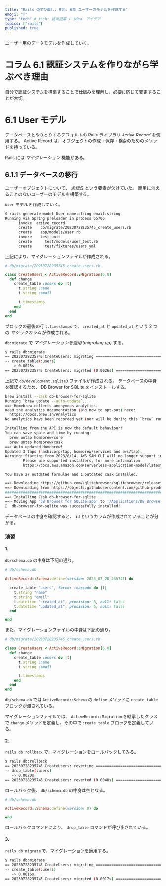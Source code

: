 ```yaml
---
title: "Rails の学び直し: 9th: 6章 ユーザーのモデルを作成する"
emoji: "🧐"
type: "tech" # tech: 技術記事 / idea: アイデア
topics: ["rails"]
published: true
---
```


ユーザー用のデータモデルを作成していく。

# コラム 6.1 認証システムを作りながら学ぶべき理由

自分で認証システムを構築することで仕組みを理解し、必要に応じて変更することが大切。

# 6.1 User モデル

データベースとやりとりするデフォルトの Rails ライブラリ *Active Record* を使用する。
Active Record は、オブジェクトの作成・保存・検索のためのメソッドを持っている。

Rails には *マイグレーション* 機能がある。

## 6.1.1 データベースの移行

ユーザーオブジェクトについて、 *永続性* という要素が欠けていた。
簡単に消えることのないユーザーのモデルを構築する。

`User` モデルを作成していく。

```bash
$ rails generate model User name:string email:string
Running via Spring preloader in process 65706
      invoke  active_record
      create    db/migrate/20230728235745_create_users.rb
      create    app/models/user.rb
      invoke    test_unit
      create      test/models/user_test.rb
      create      test/fixtures/users.yml
```

上記により、マイグレ－ションファイルが作成される。

```ruby
# db/migrate/20230728235745_create_users.rb

class CreateUsers < ActiveRecord::Migration[6.0]
  def change
    create_table :users do |t|
      t.string :name
      t.string :email

      t.timestamps
    end
  end
end
```

ブロックの最後の行 `t.timestamps` で、 `created_at` と `updated_at` という 2 つの *マジックカラム* が作成される。

`db:migrate` で *マイグレーションを適用 (migrating up)* する。

```bash
$ rails db:migrate
== 20230728235745 CreateUsers: migrating ======================================
-- create_table(:users)
   -> 0.0025s
== 20230728235745 CreateUsers: migrated (0.0026s) =============================

```

上記で `db/development.sqlite3` ファイルが作成される。
データベースの中身を確認するため、 DB Brower for SQLite をインストールする。

```bash
brew install --cask db-browser-for-sqlite
Running `brew update --auto-update`...
==> Homebrew collects anonymous analytics.
Read the analytics documentation (and how to opt-out) here:
  https://docs.brew.sh/Analytics
No analytics have been recorded yet (nor will be during this `brew` run).

Installing from the API is now the default behaviour!
You can save space and time by running:
  brew untap homebrew/core
  brew untap homebrew/cask
==> Auto-updated Homebrew!
Updated 3 taps (hashicorp/tap, homebrew/services and aws/tap).
Warning: Starting from 2023/8/14, AWS SAM CLI will no longer support installing through aws/tap/aws-sam-cli.
        Please use supported installers, for more information
        https://docs.aws.amazon.com/serverless-application-model/latest/developerguide/install-sam-cli.html

You have 27 outdated formulae and 1 outdated cask installed.

==> Downloading https://github.com/sqlitebrowser/sqlitebrowser/releases/download/v3.12.2/DB.Browser.for.SQLite-3.12.2.dmg
==> Downloading from https://objects.githubusercontent.com/github-production-release-asset-2e65be/19416551/7b84f600-b10b-11eb-8b89-8d2dee117a58?X-Amz-Algorithm=AWS4-HMAC-SHA256&X-Amz-Credential=AKIAIWNJYAX4CSVEH53A%2F20230729%2Fus-east-1%2Fs3%2Faws4_request&X-Amz-Date=20230729T001341Z&X-Amz-Expires=300&X-Amz-Signature=f78336bdc5ab4c81927f89d41d06ce755181c17426132fd7c08add0570d0a70b&X-Amz-SignedHeaders=host&actor_id=0&key_id=0&repo_id=19416551&response-content-disposition=attachment%3B%20file
######################################################################################################################################################################################################################################################### 100.0%
==> Installing Cask db-browser-for-sqlite
==> Moving App 'DB Browser for SQLite.app' to '/Applications/DB Browser for SQLite.app'
🍺  db-browser-for-sqlite was successfully installed!
```

データベースの中身を確認すると、 `id` というカラムが作成されていることが分かる。

### 演習

#### 1.

`db/schema.db` の中身は下記の通り。

```ruby
# db/schema.db

ActiveRecord::Schema.define(version: 2023_07_28_235745) do

  create_table "users", force: :cascade do |t|
    t.string "name"
    t.string "email"
    t.datetime "created_at", precision: 6, null: false
    t.datetime "updated_at", precision: 6, null: false
  end

end
```

また、マイグレーションファイルの中身は下記の通り。

```ruby
# db/migrate/20230728235745_create_users.rb

class CreateUsers < ActiveRecord::Migration[6.0]
  def change
    create_table :users do |t|
      t.string :name
      t.string :email

      t.timestamps
    end
  end
end
```

`db/schema.db` では `ActiveRecord::Schema` の `define` メソッドに `create_table` ブロックが渡されている。

マイグレーションファイルでは、 `ActiveRecord::Migration` を継承したクラスで `change` メソッドを定義し、その中で `create_table` ブロックを定義している。

#### 2.

`rails db:rollback` で、マイグレーションをロールバックしてみる。

```bash
$ rails db:rollback
== 20230728235745 CreateUsers: reverting ======================================
-- drop_table(:users)
   -> 0.0020s
== 20230728235745 CreateUsers: reverted (0.0048s) =============================
```

ロールバック後、 `db/schema.db` の中身は空となる。

```ruby
# db/schema.db

ActiveRecord::Schema.define(version: 0) do

end
```

ロールバックコマンドにより、 `drop_table` コマンドが呼び出されている。

#### 3.

`rails db:migrate` で、マイグレーションを適用する。

```bash
$ rails db:migrate
== 20230728235745 CreateUsers: migrating ======================================
-- create_table(:users)
   -> 0.0016s
== 20230728235745 CreateUsers: migrated (0.0017s) =============================
```

